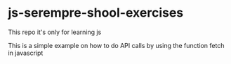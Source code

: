 # js-serempre-shool-exercises
This repo it's only for learning js

This is a simple example on how to do API calls by using the function fetch in javascript
